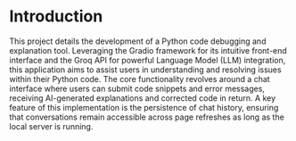 # Introduction
This project details the development of a Python code debugging and explanation tool. Leveraging the Gradio framework for its intuitive front-end interface and the Groq API for powerful Language Model (LLM) integration, this application aims to assist users in understanding and resolving issues within their Python code. The core functionality revolves around a chat interface where users can submit code snippets and error messages, receiving AI-generated explanations and corrected code in return. A key feature of this implementation is the persistence of chat history, ensuring that conversations remain accessible across page refreshes as long as the local server is running.
